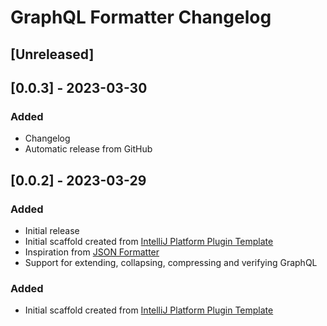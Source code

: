 <!-- Keep a Changelog guide -> https://keepachangelog.com -->

# GraphQL Formatter Changelog

## [Unreleased]

## [0.0.3] - 2023-03-30

### Added

- Changelog
- Automatic release from GitHub

## [0.0.2] - 2023-03-29

### Added

- Initial release
- Initial scaffold created from [IntelliJ Platform Plugin Template](https://github.com/JetBrains/intellij-platform-plugin-template)
- Inspiration from [JSON Formatter](https://plugins.jetbrains.com/plugin/13931-json-formatter)
- Support for extending, collapsing, compressing and verifying GraphQL

### Added
- Initial scaffold created from [IntelliJ Platform Plugin Template](https://github.com/JetBrains/intellij-platform-plugin-template)

